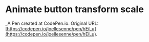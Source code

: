 # Animate button transform scale
 _A Pen created at CodePen.io. Original URL: [https://codepen.io/joellesenne/pen/hEiLu](https://codepen.io/joellesenne/pen/hEiLu).

 